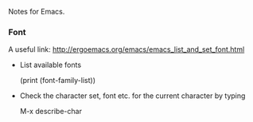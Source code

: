Notes for Emacs.

### Font

A useful link: http://ergoemacs.org/emacs/emacs_list_and_set_font.html

* List available fonts

    (print (font-family-list))

* Check the character set, font etc. for the current character by typing

    M-x describe-char
